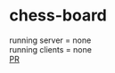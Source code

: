 # chess-board
running server = none<br>
running clients = none<br>
[PR](https://github.com/yaseen1998/chess-board/pull/3) 
